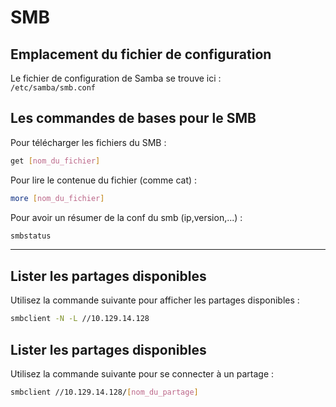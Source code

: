 # SMB

## Emplacement du fichier de configuration
Le fichier de configuration de Samba se trouve ici :  
`/etc/samba/smb.conf`

## Les commandes de bases pour le SMB

Pour télécharger les fichiers du SMB : 

```bash
get [nom_du_fichier]
```

Pour lire le contenue du fichier (comme cat) : 

```bash
more [nom_du_fichier]
```

Pour avoir un résumer de la conf du smb (ip,version,...) : 

```bash
smbstatus
```

---

## Lister les partages disponibles

Utilisez la commande suivante pour afficher les partages disponibles :  

```bash
smbclient -N -L //10.129.14.128
```

## Lister les partages disponibles

Utilisez la commande suivante pour se connecter à un partage :  

```bash
smbclient //10.129.14.128/[nom_du_partage]
```